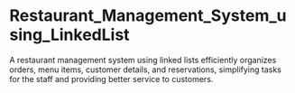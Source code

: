# Restaurant_Management_System_using_LinkedList
A restaurant management system using linked lists efficiently organizes orders, menu items, customer details, and reservations, simplifying tasks for the staff and providing better service to customers.

